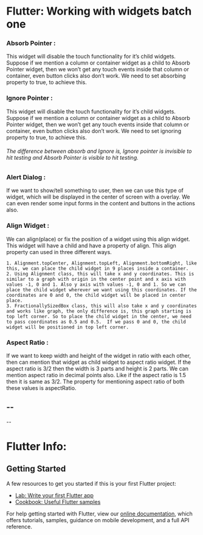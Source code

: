 # Flutter: Working with widgets batch one
### Absorb Pointer : 
This widget will disable the touch functionality for it’s child widgets. Suppose if we mention a column or container widget as a child to Absorb Pointer widget, then we won’t get any touch events inside that column or container, even button clicks also don’t work. We need to set absorbing property to true, to achieve this.

### Ignore Pointer : 
This widget will disable the touch functionality for it’s child widgets. Suppose if we mention a column or container widget as a child to Absorb Pointer widget, then we won’t get any touch events inside that column or container, even button clicks also don’t work. We need to set ignoring property to true, to achieve this.
###### The difference between absorb and Ignore is, Ignore pointer is invisible to hit testing and Absorb Pointer is visible to hit testing.

### Alert Dialog :
If we want to show/tell something to user, then we can use this type of widget, which will be displayed in the center of screen with a overlay. We can even render some input forms in the content and buttons in the actions also.

### Align Widget :
We can align(place) or fix the position of a widget using this align widget. This widget will have a child and have a property of align. This align property can used in three different ways.

    1. Alignment.topCenter, Alignment.topLeft, Alignment.bottomRight, like this, we can place the child widget in 9 places inside a container.
    2. Using Alignment class, this will take x and y coordinates. This is similar to a graph with origin in the center point and x axis with values -1, 0 and 1. Also y axis with values -1, 0 and 1. So we can place the child widget wherever we want using this coordinates. If the coordinates are 0 and 0, the child widget will be placed in center place.
    3. FractionallySizedBox class, this will also take x and y coordinates and works like graph, the only difference is, this graph starting is top left corner. So to place the child widget in the center, we need to pass coordinates as 0.5 and 0.5.  If we pass 0 and 0, the child widget will be positioned in top left corner.

### Aspect Ratio :
If we want to keep width and height of the widget in ratio with each other, then can mention that widget as child widget to aspect ratio widget. If the aspect ratio is 3/2 then the width is 3 parts and height is 2 parts. We can mention aspect ratio in decimal points also. Like if the aspect ratio is 1.5 then it is same as 3/2. The property for mentioning aspect ratio of both these values is aspectRatio.


--
--
--
 

# Flutter Info:
## Getting Started

A few resources to get you started if this is your first Flutter project:

- [Lab: Write your first Flutter app](https://flutter.dev/docs/get-started/codelab)
- [Cookbook: Useful Flutter samples](https://flutter.dev/docs/cookbook)

For help getting started with Flutter, view our
[online documentation](https://flutter.dev/docs), which offers tutorials,
samples, guidance on mobile development, and a full API reference.
